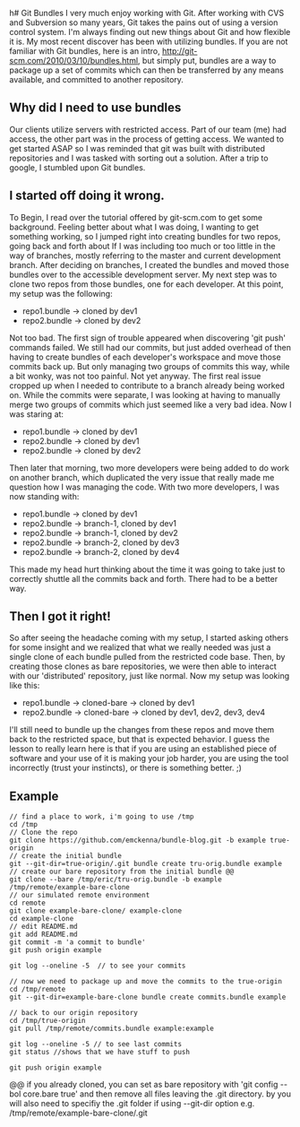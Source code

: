 h# Git Bundles
I very much enjoy working with Git.  After working with CVS and Subversion so many years, Git takes the pains out of using a version control system.  I'm always finding out new things about Git and how flexible it is.  My most recent discover has been with utilizing bundles.  If you are not familiar with Git bundles, here is an intro, http://git-scm.com/2010/03/10/bundles.html, but simply put, bundles are a way to package up a set of commits which can then be transferred by any means available, and committed to another repository.

## Why did I need to use bundles
Our clients utilize servers with restricted access.  Part of our team (me) had access, the other part was in the process of getting access.  We wanted to get started ASAP so I was reminded that git was built with distributed repositories and I was tasked with sorting out a solution.  After a trip to google, I stumbled upon Git bundles.  

## I started off doing it wrong.
To Begin, I read over the tutorial offered by git-scm.com to get some background.  Feeling better about what I was doing, I wanting to get something working, so I jumped right into creating bundles for two repos, going back and forth about If I was including too much or too little in the way of branches, mostly referring to the master and current development branch.   After deciding on branches, I created the bundles and moved those bundles over to the accessible development server.  My next step was to clone two repos from those bundles, one for each developer.  At this point, my setup was the following:  
* repo1.bundle -> cloned by dev1
* repo2.bundle -> cloned by dev2

Not too bad.  The first sign of trouble appeared when discovering 'git push' commands failed.  We still had our commits, but just added overhead of then having to create bundles of each developer's workspace and move those commits back up.  But only managing two groups of commits this way, while a bit wonky, was not too painful.  Not yet anyway.  The first real issue cropped up when I needed to contribute to a branch already being worked on.  While the commits were separate, I was looking at having to manually merge two groups of commits which just seemed like a very bad idea.   Now I was staring at: 
* repo1.bundle -> cloned by dev1
* repo2.bundle -> cloned by dev1
* repo2.bundle -> cloned by dev2

Then later that morning, two more developers were being added to do work on another branch,  which duplicated the very issue that really made me question how I was managing the code.  With two more developers, I was now standing with: 
* repo1.bundle -> cloned by dev1
* repo2.bundle -> branch-1, cloned by dev1
* repo2.bundle -> branch-1, cloned by dev2
* repo2.bundle -> branch-2, cloned by dev3
* repo2.bundle -> branch-2, cloned by dev4
 
This made my head hurt thinking about the time it was going to take just to correctly shuttle all the commits back and forth.
There had to be a better way.  

## Then I got it right!
So after seeing the headache coming with my setup, I started asking others for some insight and we realized that what we really needed was just a single clone of each bundle pulled from the restricted code base.  Then, by creating those clones as bare repositories, we were then able to interact with our 'distributed' repository, just like normal.  Now my setup was looking like this:
* repo1.bundle -> cloned-bare -> cloned by dev1
* repo2.bundle -> cloned-bare -> cloned by dev1, dev2, dev3, dev4

I'll still need to bundle up the changes from these repos and move them back to the restricted space, but that is expected behavior.  I guess the lesson to really learn here is that if you are using an established piece of software and your use of it is making your job harder, you are using the tool incorrectly (trust your instincts), or there is something better. ;)

## Example
    // find a place to work, i'm going to use /tmp
    cd /tmp
    // Clone the repo
    git clone https://github.com/emckenna/bundle-blog.git -b example true-origin
    // create the initial bundle
    git --git-dir=true-origin/.git bundle create tru-orig.bundle example
    // create our bare repository from the initial bundle @@
    git clone --bare /tmp/eric/tru-orig.bundle -b example /tmp/remote/example-bare-clone
    // our simulated remote environment
    cd remote
    git clone example-bare-clone/ example-clone
    cd example-clone
    // edit README.md
    git add README.md
    git commit -m 'a commit to bundle'
    git push origin example

    git log --oneline -5  // to see your commits

    // now we need to package up and move the commits to the true-origin
    cd /tmp/remote
    git --git-dir=example-bare-clone bundle create commits.bundle example

    // back to our origin repository
    cd /tmp/true-origin
    git pull /tmp/remote/commits.bundle example:example

    git log --oneline -5 // to see last commits
    git status //shows that we have stuff to push

    git push origin example

@@ if you already cloned, you can set as bare repository with 'git config --bol core.bare true' and then remove all files leaving the .git directory. by you will also need to specifiy the .git folder if using --git-dir option e.g. /tmp/remote/example-bare-clone/.git
